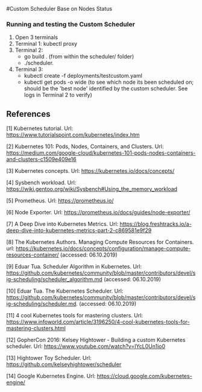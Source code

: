 #Custom Scheduler Base on Nodes Status

### Running and testing the Custom Scheduler
1. Open 3 terminals
2. Terminal 1: kubectl proxy
3. Terminal 2: 
   - go build . (from within the scheduler/ folder)
   - ./scheduler.
4. Terminal 3: 
   - kubectl create -f deployments/testcustom.yaml 
   - kubectl get pods -o wide (to see which node its been scheduled on; should be the 'best node' identified by the custom scheduler. See logs in Terminal 2 to verify)
  
## References
[1]  Kubernetes tutorial. Url: https://www.tutorialspoint.com/kubernetes/index.htm

[2]  Kubernetes 101: Pods, Nodes, Containers, and Clusters. Url: https://medium.com/google-cloud/kubernetes-101-pods-nodes-containers-and-clusters-c1509e409e16

[3]  Kubernetes concepts. Url: https://kubernetes.io/docs/concepts/

[4]  Sysbench workload. Url: https://wiki.gentoo.org/wiki/Sysbench#Using_the_memory_workload

[5]  Prometheus. Url: https://prometheus.io/

[6]  Node Exporter. Url: https://prometheus.io/docs/guides/node-exporter/

[7]  A Deep Dive into Kubernetes Metrics. Url: https://blog.freshtracks.io/a-deep-dive-into-kubernetes-metrics-part-2-c869581e9f29

[8]  The Kubernetes Authors. Managing Compute Resources for Containers. url: https://kubernetes.io/docs/concepts/configuration/manage-compute-resources-container/ (accessed: 06.10.2019)

[9]  Eduar Tua. Scheduler Algorithm in Kubernetes. Url: https://github.com/kubernetes/community/blob/master/contributors/devel/sig-scheduling/scheduler_algorithm.md (accessed: 06.10.2019)

[10]  Eduar Tua. The Kubernetes Scheduler. Url: https://github.com/kubernetes/community/blob/master/contributors/devel/sig-scheduling/scheduler.md. (accessed: 06.10.2019)

[11]  4 cool Kubernetes tools for mastering clusters. Url: https://www.infoworld.com/article/3196250/4-cool-kubernetes-tools-for-mastering-clusters.html

[12]  GopherCon 2016: Kelsey Hightower - Building a custom Kubernetes scheduler. Url: https://www.youtube.com/watch?v=IYcL0Un1io0

[13]  Hightower Toy Scheduler. Url: https://github.com/kelseyhightower/scheduler

[14] Google Kubernetes Engine. Url: https://cloud.google.com/kubernetes-engine/
